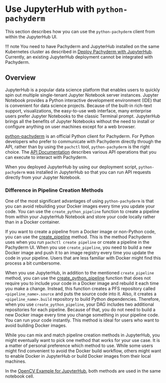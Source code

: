 # Use JupyterHub with `python-pachyderm`

This section describes how you can use the `python-pachyderm`
client from within the JupyterHub UI.

!!! note
    You need to have Pachyderm and JupyterHub installed on the
    same Kubernetes cluster as described in
    [Deploy Pachyderm with JupyterHub](../../deploy-manage/deploy/deploy-pachyderm-jupyterhub.md).
    Currently, an existing JupyterHub deployment cannot be
    integrated with Pachyderm.

## Overview

JupyterHub is a popular data science platform that enables users
to quickly spin out multiple single-tenant Jupyter Notebook server instances.
Jupyter Notebook provides a Python interactive development environment (IDE)
that is convenient for data science projects. Because of the built-in
rich-text support, visualizations, the easy-to-use web interface, many
enterprise users prefer Jupyter Notebooks to the classic Terminal prompt.
JupyterHub brings all the benefits of Jupyter Notebooks without the need
to install or configure anything on user machines except for a web browser.

[python-pachyderm](https://github.com/pachyderm/python-pachyderm) is an
official Python client for Pachyderm. For Python developers who prefer to
communicate with Pachyderm directly through the API, rather than by using
the `pachctl` tool, `python-pachyderm` is the right choice.
The [API Documentation](https://pachyderm.github.io/python-pachyderm/python_pachyderm.m.html)
describes various API operations that you can execute to interact with
Pachyderm.

When you deployed JupyterHub by using our deployment script, `python-pachyderm`
was installed in JupyterHub so that you can run API requests directly from
your Jupyter Notebook.

### Difference in Pipeline Creation Methods

One of the most significant advantages of using `python-pachyderm`
is that you can avoid rebuilding your Docker images
every time you update your code.
You can use the `create_python_pipeline` function to create a pipeline from
within your JupyterHub Notebook and store your code locally rather than
in a Docker container.

If you want to create a pipeline from a Docker image or non-Python code, you
can use the
[create_pipeline](https://pachyderm.github.io/python-pachyderm/python_pachyderm.m.html#python_pachyderm.Client.create_pipeline)
method. This is the method Pachyderm uses when you run `pachctl create
pipeline` or create a pipeline in the Pachyderm UI. When you use
`create_pipeline`, you need to build a new Docker image and push
it to an image registry every
time you update the code in your pipeline. Users that are less familiar
with Docker might find this process a bit cumbersome.

When you use JupyterHub, in addition to the mentioned `create_pipeline` method,
you can use the [create_python_pipeline](https://pachyderm.github.io/python-pachyderm/python_pachyderm.m.html#python_pachyderm.create_python_pipeline) function that does not require
you to include your code in a Docker image and rebuild it each time you make
a change. Instead, this function creates a PFS repository
called `<pipeline_name>.source` and puts the source code into it. Also, it
creates a `<pipeline_name>.build` repository to build Python dependencies.
Therefore, when you use `create_python_pipeline`, your DAG includes two
additional repositories for each pipeline.
Because of that, you do not need
to build a new Docker image every time you change something in your
pipeline code. You can run your code instantly. This method is ideal for
users who want to avoid building Docker images.

While you can mix and match pipeline creation methods in JupyterHub, you might
eventually want to pick one method that works for your use case. It is a
matter of personal preference which method to use. While some users might find
convenient to avoid the Docker build workflow, others might want to enable
Docker in JupyterHub or build Docker images from their local machines.

In the [OpenCV Example for JupyterHub](https://github.com/pachyderm/jupyterhub-pachyderm),
both methods are used in the same notebook cell.
